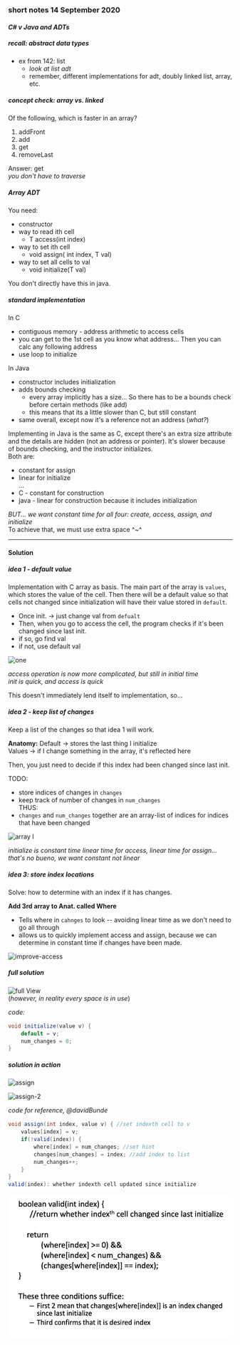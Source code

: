### short notes 14 September 2020
#### _C# v Java and ADTs_
   
##### recall: abstract data types
- ex from 142: list   
	- _look at list adt_   
	- remember, different implementations for adt, doubly linked list, array, etc.   
   
##### _concept check: array vs. linked_
Of the following, which is faster in an array?   
1. addFront   
2. add   
3. get   
4. removeLast   
   
Answer: get   
_you don't have to traverse_
   
##### Array ADT
You need:   
- constructor   
- way to read ith cell   
	- T access(int index)   
- way to set ith cell   
	- void assign( int index, T val)   
- way to set all cells to val   
	- void initialize(T val)   
   
You don't directly have this in java.   

##### standard implementation
In C   
- contiguous memory - address arithmetic to access cells   
- you can get to the 1st cell as you know what address... Then you can calc any following address   
- use loop to initialize   
   
In Java   
- constructor includes initialization   
- adds bounds checking   
	- every array implicitly has a size... So there has to be a bounds check before certain methods (like add)   
	- this means that its a little slower than C, but still constant   
- same overall, except now it's a reference not an address (_what?_)   
   
Implementing in Java is the same as C, except there's an extra size attribute and the details are hidden (not an address or pointer). It's slower because of bounds checking, and the instructor initializes.   
Both are:   
- constant for assign   
- linear for initialize   
...   
- C - constant for construction   
- java - linear for construction because it includes initialization   
   
_BUT... we want constant time for all four: create, access, assign, and initialize_   
To achieve that, we must use extra space ^~^   
   
---
   
#### Solution
##### idea 1 - default value
Implementation with C array as basis.
 The main part of the array is `values`, which stores the value of the cell.
 Then there will be a default value so that cells not changed since initialization will have their value stored in `default`.   
   
- Once init.  ->  just change val from `defualt`   
- Then, when you go to access the cell, the program checks if it's been changed since last init.   
- if so, go find val   
- if not, use default val   
   
![one](./two-part.png)  
    
_access operation is now more complicated, but still in initial time_   
_init is quick, and access is quick_   
   
This doesn't immediately lend itself to implementation, so...   
   
##### idea 2 - keep list of changes
Keep a list of the changes so that idea 1 will work.   
   
__Anatomy:__
Default -> stores the last thing I initialize   
Values -> if I change something in the array, it's reflected here   
  
Then, you just need to decide if this index had been changed since last init.   
    
TODO:   
- store indices of changes in `changes`   
- keep track of number of changes in `num_changes`   
THUS:    
- `changes` and `num_changes` together are an array-list of indices for indices that have been changed     
    
![array I](./keep-list-of-changes.png)   
    
_initialize is constant time_
_linear time for access, linear time for assign... that's no bueno, we want constant not linear_    
    
##### idea 3: store index locations
Solve: how to determine with an index if it has changes.     
    
__Add 3rd array to Anat. called Where__     
- Tells where in `cahnges` to look -- avoiding linear time as we don't need to go all through   
- allows us to quickly implement access and assign, because we can determine in constant time if changes have been made.   
    
![improve-access](./index-locations.png)    
    
##### full solution
![full View](./full-view.png)    
(_however, in reality every space is in use_)
    
_code:_   
```java
void initialize(value v) {
    default = v;
    num_changes = 0;
}
```
    
##### solution in action    
![assign](./assign-ex.png)  
    
![assign-2](./assing-ex-2.png)  
    
_code for reference, @davidBunde_   
```java
void assign(int index, value v) { //set indexth cell to v
    values[index] = v;
    if(!valid(index)) {
        where[index] = num_changes; //set hint
        changes[num_changes] = index; //add index to list
        num_changes++;
    }
}
valid(index): whether indexth cell updated since initialize
```
   
![checking valid](./reference-files/check-valid.png)    
     
